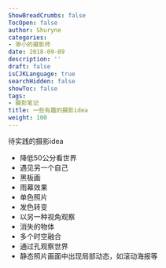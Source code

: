 ```yaml
---
ShowBreadCrumbs: false
TocOpen: false
author: Shuryne
categories:
- 渺小的摄影师
date: 2018-09-09
description: ''
draft: false
isCJKLanguage: true
searchHidden: false
showToc: false
tags:
- 摄影笔记
title: 一些有趣的摄影idea
weight: 100
---
```


待实践的摄影idea

<!--more-->




* 降低50公分看世界 
* 遇见另一个自己 
* 黑板画 
* 雨幕效果 
* 单色照片
* 发色转变 
* 以另一种视角观察 
* 消失的物体 
* 多个时空融合 
* 通过孔观察世界
* 静态照片画面中出现局部动态，如滚动海报等